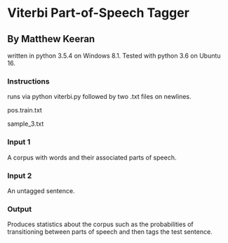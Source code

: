 # Viterbi Part-of-Speech Tagger 
## By Matthew Keeran
written in python 3.5.4 on Windows 8.1. Tested with python 3.6 on Ubuntu 16.
### Instructions
runs via python viterbi.py followed by two .txt files on newlines.

pos.train.txt

sample_3.txt

### Input 1
A corpus with words and their associated parts of speech.
### Input 2
An untagged sentence.
### Output
Produces statistics about the corpus such as the probabilities of transitioning between parts of speech and then tags the test sentence.
